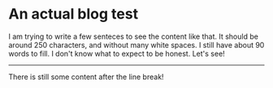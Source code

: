 # An actual blog test
I am trying to write a few senteces to see the content like that. It should be around 250 characters, and without many white spaces.
I still have about 90 words to fill. I don't know what to expect to be honest.
Let's see!
___
There is still some content after the line break!
